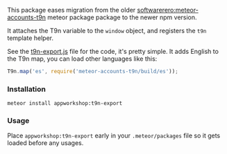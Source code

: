 This package eases migration from the older [softwarerero:meteor-accounts-t9n](https://github.com/softwarerero/meteor-accounts-t9n) 
meteor package package to the newer npm version.

It attaches the T9n variable to the `window` object, and registers the `t9n` template helper.

See the [t9n-export.js]() file for the code, it's pretty simple. It adds English to the T9n map, you can load 
other languages like this:

```js
T9n.map('es', require('meteor-accounts-t9n/build/es'));
``` 

### Installation

```
meteor install appworkshop:t9n-export
```

### Usage

Place `appworkshop:t9n-export` early in your `.meteor/packages` file so it gets loaded before any usages. 
